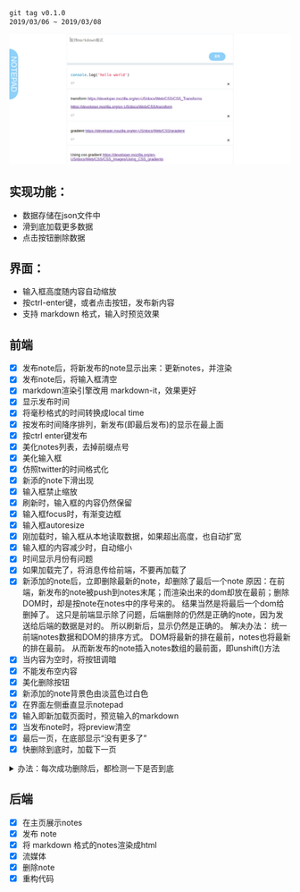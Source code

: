     git tag v0.1.0
    2019/03/06 ~ 2019/03/08


![](./assets/mainpage_screenshot.png)


## 实现功能：

- 数据存储在json文件中
- 滑到底加载更多数据
- 点击按钮删除数据

## 界面：
- 输入框高度随内容自动缩放
- 按ctrl-enter键，或者点击按钮，发布新内容
- 支持 markdown 格式，输入时预览效果

## 前端
- [x] 发布note后，将新发布的note显示出来：更新notes，并渲染
- [x] 发布note后，将输入框清空
- [x] markdown渲染引擎改用 markdown-it，效果更好
- [x] 显示发布时间
- [x] 将毫秒格式的时间转换成local time
- [x] 按发布时间降序排列，新发布(即最后发布)的显示在最上面
- [x] 按ctrl enter键发布
- [x] 美化notes列表，去掉前缀点号
- [x] 美化输入框
- [x] 仿照twitter的时间格式化
- [x] 新添的note下滑出现
- [x] 输入框禁止缩放
- [x] 刷新时，输入框的内容仍然保留
- [x] 输入框focus时，有渐变边框
- [x] 输入框autoresize
- [x] 刚加载时，输入框从本地读取数据，如果超出高度，也自动扩宽
- [x] 输入框的内容减少时，自动缩小
- [x] 时间显示月份有问题
- [x] 如果加载完了，将消息传给前端，不要再加载了
- [x] 新添加的note后，立即删除最新的note，却删除了最后一个note
原因：在前端，新发布的note被push到notes末尾；而渲染出来的dom却放在最前；删除DOM时，却是按note在notes中的序号来的。
结果当然是将最后一个dom给删掉了。
这只是前端显示除了问题，后端删除的仍然是正确的note，因为发送给后端的数据是对的。
所以刷新后，显示仍然是正确的。
解决办法：
统一前端notes数据和DOM的排序方式。
DOM将最新的排在最前，notes也将最新的排在最前。
从而新发布的note插入notes数组的最前面，即unshift()方法
- [x] 当内容为空时，将按钮调暗
- [x] 不能发布空内容
- [x] 美化删除按钮
- [x] 新添加的note背景色由淡蓝色过白色
- [x] 在界面左侧垂直显示notepad
- [x] 输入即新加载页面时，预览输入的markdown
- [x] 当发布note时，将preview清空
- [x] 最后一页，在底部显示“没有更多了”
- [x] 快删除到底时，加载下一页
<details>
<summary>办法：每次成功删除后，都检测一下是否到底</summary>

但是仍然有问题：删到底之后，返回下一页的数据为空。

造成问题的原因：后端数据被删除后，分页情况已经和前端不一样了。当删到底时，后端数据不够了，isLastPage = true。

即使后端isLastPage = false，也会出现返回数据不对的问题。

前端10个item删除7个，只剩下3个时候，向后端请求的数据序列是 10 ~ 19，而正确的应该是 3~12。

- [x] 办法1：前端请求页面数据时，发送现存notes的最后一个date，后端从这个date开始往后算10个note，发送给前端。

  - [x] 1.1 将现存notes的最早的date发送出去，即最小的date，即notes的最后一项的date；
  - [x] 1.2 后端找到对应的note，往后算10个，发送出去；

- 办法2：前端删除数据在后端只是做个标记，但不真的删，从而不影响它的序列。

  但是这会影响到请求页面数据的逻辑，需要后端先将没有做删除标记的部分筛选出来，做排序，但是这又同样造成上面的问题。
</details>




## 后端
- [x] 在主页展示notes
- [x] 发布 note
- [x] 将 markdown 格式的notes渲染成html
- [x] 流媒体
- [x] 删除note
- [x] 重构代码